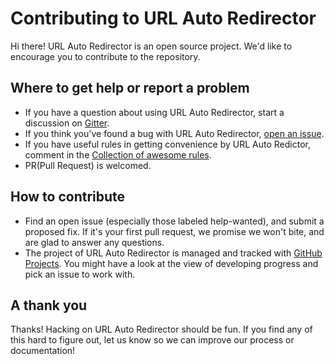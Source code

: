 # Contributing to URL Auto Redirector

Hi there! URL Auto Redirector is an open source project. We'd like to encourage you to contribute to the repository.

## Where to get help or report a problem

* If you have a question about using URL Auto Redirector, start a discussion on [Gitter](https://gitter.im/URLAutoRedirector/URLAutoRedirector).
* If you think you've found a bug with URL Auto Redirector, [open an issue](https://github.com/crispgm/URLAutoRedirector/issues/new).
* If you have useful rules in getting convenience by URL Auto Redictor, comment in the [Collection of awesome rules](https://github.com/URLAutoRedirector/URLAutoRedirector/issues/17).
* PR(Pull Request) is welcomed.

## How to contribute

* Find an open issue (especially those labeled help-wanted), and submit a proposed fix. If it's your first pull request, we promise we won't bite, and are glad to answer any questions.
* The project of URL Auto Redirector is managed and tracked with [GitHub Projects](https://github.com/URLAutoRedirector/URLAutoRedirector/projects). You might have a look at the view of developing progress and pick an issue to work with.

## A thank you

Thanks! Hacking on URL Auto Redirector should be fun. If you find any of this hard to figure out, let us know so we can improve our process or documentation!
